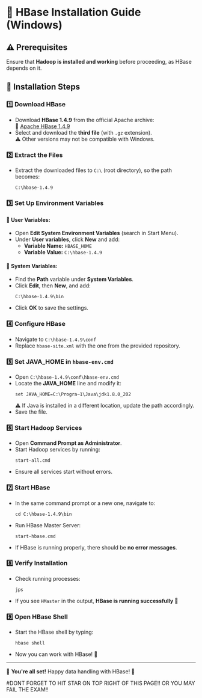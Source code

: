 # 🚀 HBase Installation Guide (Windows)

## ⚠️ Prerequisites
Ensure that **Hadoop is installed and working** before proceeding, as HBase depends on it.

## 📌 Installation Steps

### 1️⃣ Download HBase
- Download **HBase 1.4.9** from the official Apache archive:  
  🔗 [Apache HBase 1.4.9](https://archive.apache.org/dist/hbase/1.4.9/)  
- Select and download the **third file** (with `.gz` extension).  
  ⚠️ Other versions may not be compatible with Windows.

### 2️⃣ Extract the Files
- Extract the downloaded files to `C:\` (root directory), so the path becomes:
  ```
  C:\hbase-1.4.9
  ```

### 3️⃣ Set Up Environment Variables
#### 🔹 User Variables:
- Open **Edit System Environment Variables** (search in Start Menu).
- Under **User variables**, click **New** and add:
  - **Variable Name:** `HBASE_HOME`
  - **Variable Value:** `C:\hbase-1.4.9`

#### 🔹 System Variables:
- Find the **Path** variable under **System Variables**.
- Click **Edit**, then **New**, and add:
  ```
  C:\hbase-1.4.9\bin
  ```
- Click **OK** to save the settings.

### 4️⃣ Configure HBase
- Navigate to `C:\hbase-1.4.9\conf`
- Replace `hbase-site.xml` with the one from the provided repository.

### 5️⃣ Set JAVA_HOME in `hbase-env.cmd`
- Open `C:\hbase-1.4.9\conf\hbase-env.cmd`
- Locate the **JAVA_HOME** line and modify it:
  ```
  set JAVA_HOME=C:\Progra~1\Java\jdk1.8.0_202
  ```
  ⚠️ If Java is installed in a different location, update the path accordingly.
- Save the file.

### 6️⃣ Start Hadoop Services
- Open **Command Prompt as Administrator**.
- Start Hadoop services by running:
  ```
  start-all.cmd
  ```
- Ensure all services start without errors.

### 7️⃣ Start HBase
- In the same command prompt or a new one, navigate to:
  ```
  cd C:\hbase-1.4.9\bin
  ```
- Run HBase Master Server:
  ```
  start-hbase.cmd
  ```
- If HBase is running properly, there should be **no error messages**.

### 8️⃣ Verify Installation
- Check running processes:
  ```
  jps
  ```
- If you see `HMaster` in the output, **HBase is running successfully** 🎉

### 9️⃣ Open HBase Shell
- Start the HBase shell by typing:
  ```
  hbase shell
  ```
- Now you can work with HBase! 🚀

---
🎯 **You're all set!** Happy data handling with HBase! 🎉

#DONT FORGET TO HIT STAR ON TOP RIGHT OF THIS PAGE!! OR YOU MAY FAIL THE EXAM!!
